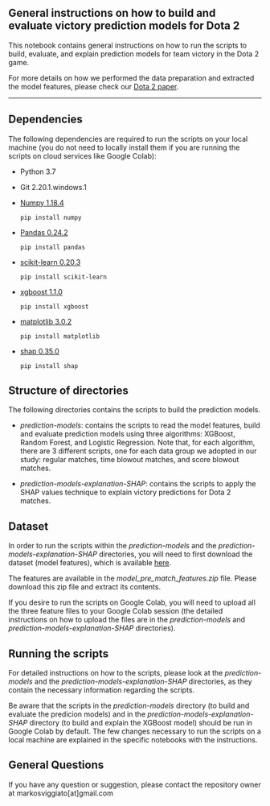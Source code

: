 ## General instructions on how to build and evaluate victory prediction models for Dota 2

This notebook contains general instructions on how to run the scripts to build, evaluate, and explain prediction models for team victory in the Dota 2 game.


For more details on how we performed the data preparation and extracted the model features, please check our [Dota 2 paper](https://markosviggiato.github.io/resources/Markos_AIIDE_20.pdf).

---

## Dependencies

The following dependencies are required to run the scripts on your local machine (you do not need to locally install them if you are running the scripts on cloud services like Google Colab):

 - Python 3.7
 
 
 - Git 2.20.1.windows.1
  
  
 - [Numpy 1.18.4](https://numpy.org/)

    `
    pip install numpy
    `


 - [Pandas 0.24.2](https://pandas.pydata.org/)
 
    `
    pip install pandas
    `
 
 
 - [scikit-learn 0.20.3](https://scikit-learn.org/stable/)

    `
    pip install scikit-learn
    `


 - [xgboost 1.1.0](https://xgboost.readthedocs.io/en/latest/)

    `
    pip install xgboost
    `
  
  
 - [matplotlib 3.0.2](https://matplotlib.org/)

    `
    pip install matplotlib
    `
    
    
 - [shap 0.35.0](https://github.com/slundberg/shap)

    `
    pip install shap
    `
    
 ## Structure of directories
 
 The following directories contains the scripts to build the prediction models. 


 - *prediction-models*: contains the scripts to read the model features, build and evaluate prediction models using three algorithms: XGBoost, Random Forest, and Logistic Regression. Note that, for each algorithm, there are 3 different scripts, one for each data group we adopted in our study: regular matches, time blowout matches, and score blowout matches.
 
 - *prediction-models-explanation-SHAP*: contains the scripts to apply the SHAP values technique to explain victory predictions for Dota 2 matches.
 
 ## Dataset
 
 In order to run the scripts within the *prediction-models* and the *prediction-models-explanation-SHAP* directories, you will need to first download the dataset (model features), which is available [here](http://doi.org/10.5281/zenodo.3890315).

The features are available in the *model_pre_match_features.zip* file. Please download this zip file and extract its contents.

If you desire to run the scripts on Google Colab, you will need to upload all the three feature files to your Google Colab session (the detailed instructions on how to upload the files are in the *prediction-models* and *prediction-models-explanation-SHAP* directories).

## Running the scripts

For detailed instructions on how to the scripts, please look at the *prediction-models* and the *prediction-models-explanation-SHAP* directories, as they contain the necessary information regarding the scripts.

Be aware that the scripts in the *prediction-models* directory (to build and evaluate the predicion models) and in the *prediction-models-explanation-SHAP* directory (to build and explain the XGBoost model) should be run in Google Colab by default. The few changes necessary to run the scripts on a local machine are explained in the specific notebooks with the instructions.

## General Questions

If you have any question or suggestion, please contact the repository owner at markosviggiato[at]gmail.com
